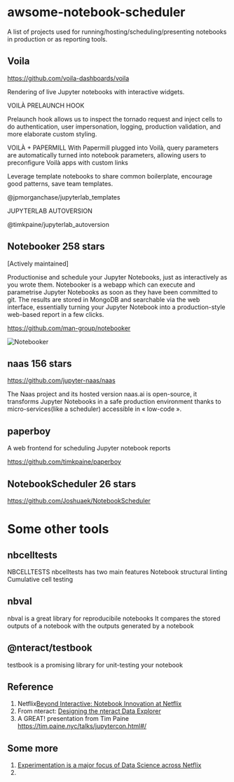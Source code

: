 # awsome-notebook-scheduler
A  list of projects used for running/hosting/scheduling/presenting notebooks in production or as reporting tools.



## Voila
https://github.com/voila-dashboards/voila

Rendering of live Jupyter notebooks with interactive widgets.

VOILÀ PRELAUNCH HOOK

Prelaunch hook allows us to inspect the tornado request and inject cells to do authentication, user impersonation, logging, production validation, and more elaborate custom styling.


VOILÀ + PAPERMILL
With Papermill plugged into Voilà, query parameters are automatically turned into notebook parameters, allowing users to preconfigure Voilà apps with custom links


Leverage template notebooks to share common boilerplate, encourage good patterns, save team templates.

@jpmorganchase/jupyterlab_templates

JUPYTERLAB AUTOVERSION

@timkpaine/jupyterlab_autoversion


## Notebooker  258 stars
[Actively maintained]

Productionise and schedule your Jupyter Notebooks, just as interactively as you wrote them. Notebooker is a webapp which can execute and parametrise Jupyter Notebooks as soon as they have been committed to git. The results are stored in MongoDB and searchable via the web interface, essentially turning your Jupyter Notebook into a production-style web-based report in a few clicks.

https://github.com/man-group/notebooker

![Notebooker](https://raw.githubusercontent.com/man-group/notebooker/master/docs/images/nbkr_run_report.png)



## naas 156 stars

https://github.com/jupyter-naas/naas

The Naas project and its hosted version naas.ai is open-source, it transforms Jupyter Notebooks in a safe production environment thanks to micro-services(like a scheduler) accessible in « low-code ».


## paperboy

A web frontend for scheduling Jupyter notebook reports

https://github.com/timkpaine/paperboy



## NotebookScheduler  26 stars

https://github.com/Joshuaek/NotebookScheduler


# Some other tools

## nbcelltests
NBCELLTESTS
nbcelltests has two main features
Notebook structural linting
Cumulative cell testing


## nbval
nbval is a great library for reproducibile notebooks
It compares the stored outputs of a notebook with the outputs generated by a notebook


## @nteract/testbook
testbook is a promising library for unit-testing your notebook

## Reference

1. Netflix[Beyond Interactive: Notebook Innovation at Netflix](https://netflixtechblog.com/notebook-innovation-591ee3221233?gi=2787797b9412)
1. From nteract: [Designing the nteract Data Explorer](https://blog.nteract.io/designing-the-nteract-data-explorer-f4476d53f897)
1. A GREAT! presentation from Tim Paine
 https://tim.paine.nyc/talks/jupytercon.html#/


## Some more

1. [Experimentation is a major focus of Data Science across Netflix](https://netflixtechblog.com/experimentation-is-a-major-focus-of-data-science-across-netflix-f67923f8e985)
1. 